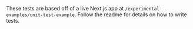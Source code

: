 These tests are based off of a live Next.js app at `/experimental-examples/unit-test-example`. Follow the readme
for details on how to write tests.
